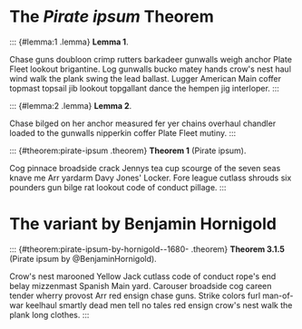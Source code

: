 # The *Pirate ipsum* Theorem

::: {#lemma:1 .lemma}
**Lemma 1**.

Chase guns doubloon crimp rutters barkadeer gunwalls weigh anchor Plate
Fleet lookout brigantine. Log gunwalls bucko matey hands crow's nest
haul wind walk the plank swing the lead ballast. Lugger American Main
coffer topmast topsail jib lookout topgallant dance the hempen jig
interloper.
:::

::: {#lemma:2 .lemma}
**Lemma 2**.

Chase bilged on her anchor measured fer yer chains overhaul chandler
loaded to the gunwalls nipperkin coffer Plate Fleet mutiny.
:::

::: {#theorem:pirate-ipsum .theorem}
**Theorem 1** (Pirate ipsum).

Cog pinnace broadside crack Jennys tea cup scourge of the seven seas
knave me Arr yardarm Davy Jones' Locker. Fore league cutlass shrouds six
pounders gun bilge rat lookout code of conduct pillage.
:::

# The variant by Benjamin Hornigold

::: {#theorem:pirate-ipsum-by-hornigold--1680- .theorem}
**Theorem 3.1.5** (Pirate ipsum by @BenjaminHornigold).

Crow's nest marooned Yellow Jack cutlass code of conduct rope's end
belay mizzenmast Spanish Main yard. Carouser broadside cog careen tender
wherry provost Arr red ensign chase guns. Strike colors furl man-of-war
keelhaul smartly dead men tell no tales red ensign crow's nest walk the
plank long clothes.
:::
